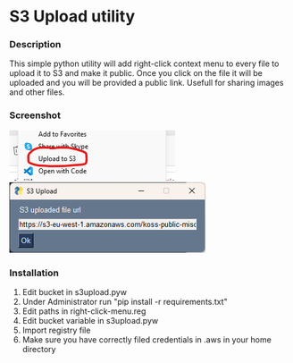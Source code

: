 # S3 Upload utility

### Description
This simple python utility will add right-click context menu to every file to upload it to S3 and make it public. Once you click on the file it will be uploaded and you will be provided a public link. Usefull for sharing images and other files.

### Screenshot
![Screenshot](https://github.com/koss822/misc/raw/master/imgs/s3upload-context-menu.png "S3 Upload context menu")
![Screenshot](https://github.com/koss822/misc/raw/master/imgs/s3upload-dialog.png "S3 Upload dialog")

### Installation
1. Edit bucket in s3upload.pyw
2. Under Administrator run "pip install -r requirements.txt"
3. Edit paths in right-click-menu.reg
4. Edit bucket variable in s3upload.pyw
5. Import registry file
6. Make sure you have correctly filed credentials in .aws in your home directory